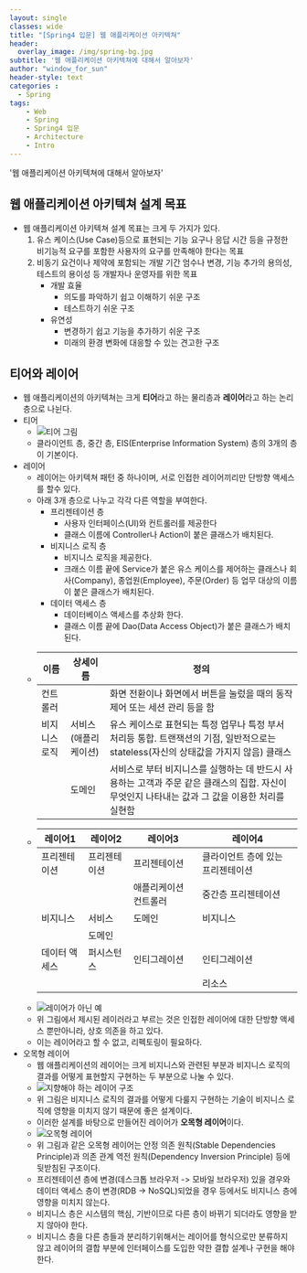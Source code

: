 ```yaml
--- 
layout: single
classes: wide
title: "[Spring4 입문] 웹 애플리케이션 아키텍쳐"
header:
  overlay_image: /img/spring-bg.jpg
subtitle: '웹 애플리케이션 아키텍쳐에 대해서 알아보자'
author: "window_for_sun"
header-style: text
categories :
  - Spring
tags:
    - Web
    - Spring
    - Spring4 입문
    - Architecture
    - Intro
---  
```


'웹 애플리케이션 아키텍쳐에 대해서 알아보자'

## 웹 애플리케이션 아키텍쳐 설계 목표
- 웹 애플리케이션 아키텍쳐 설계 목표는 크게 두 가지가 있다.
	1. 유스 케이스(Use Case)등으로 표현되는 기능 요구나 응답 시간 등을 규정한 비기능적 요구를 포함한 사용자의 요구를 만족해야 한다는 목표
	1. 비동기 요건이나 제약에 포함되는 개발 기간 엄수나 변경, 기능 추가의 용의성, 테스트의 용이성 등 개발자나 운영자를 위한 목표
		- 개발 효율
			- 의도를 파악하기 쉽고 이해하기 쉬운 구조
			- 테스트하기 쉬운 구조
		- 유연성
			- 변경하기 쉽고 기능을 추가하기 쉬운 구조
			- 미래의 환경 변화에 대응할 수 있는 견고한 구조

## 티어와 레이어
- 웹 애플리케이션의 아키텍쳐는 크게 **티어**라고 하는 물리층과 **레이어**라고 하는 논리층으로 나뉜다.
- 티어
	- ![티어 그림]({{site.baseurl}}/img/spring/spring-spring4intro-1-webarchitecture-tier-1.png)
	- 클라이언트 층, 중간 층, EIS(Enterprise Information System) 층의 3개의 층이 기본이다.
- 레이어
	- 레이어는 아키텍쳐 패턴 중 하나이며, 서로 인접한 레이어끼리만 단방향 액세스를 할수 있다.
	- 아래 3개 층으로 나누고 각각 다른 역할을 부여한다.
		- 프리젠테이션 층 
			- 사용자 인터페이스(UI)와 컨트롤러를 제공한다
			- 클래스 이름에 Controller나 Action이 붙은 클래스가 배치된다.
		- 비지니스 로직 층
			- 비지니스 로직을 제공한다. 
			- 크래스 이름 끝에 Service가 붙은 유스 케이스를 제어하는 클래스나 회사(Company), 종업원(Employee), 주문(Order) 등 업무 대상의 이름이 붙은 클래스가 배치된다.
		- 데이터 액세스 층
			- 데이터베이스 액세스를 추상화 한다.
			- 클래스 이름 끝에 Dao(Data Access Object)가 붙은 클래스가 배치된다.
	-   | 이름 | 상세이름 | 정의 |
		|---|---|---|
		| 컨트롤러 | | 화면 전환이나 화면에서 버튼을 눌렀을 때의 동작 제어 또는 세션 관리 등을 함 |
		| 비지니스 로직 | 서비스(애플리케이션) | 유스 케이스로 표현되는 특정 업무나 특정 부서 처리등 통합. 트랜잭션의 기점, 일반적으로는 stateless(자신의 상태값을 가지지 않음) 클래스 |
		| | 도메인 | 서비스로 부터 비지니스를 실행하는 데 반드시 사용하는 고객과 주문 같은 클래스의 집합. 자신이 무엇인지 나타내는 값과 그 값을 이용한 처리를 실현함 |
	-   | 레이어1 | 레이어2 | 레이어3 | 레이어4 |
		|---|---|---|---|
		| 프리젠테이션 | 프리젠테이션 | 프리젠테이션 | 클라이언트 층에 있는 프리젠테이션 |
		| | | 애플리케이션 컨트롤러 | 중간층 프리젠테이션 |
		| 비지니스 | 서비스 | 도메인 | 비지니스 |
		| | 도메인 | | |
		| 데이터 액세스 | 퍼시스턴스 | 인티그레이션 | 인티그레이션 |
		| | | | 리소스 |
	- ![레이어가 아닌 예]({{site.baseurl}}/img/spring/spring-spring4intro-1-webarchitecture-layer-1.png)
	- 위 그림에서 제시된 레이러라고 부르는 것은 인접한 레이어에 대한 단방향 액세스 뿐만아니라, 상호 의존을 하고 있다.
	- 이는 레이어라고 할 수 없고, 리펙토링이 필요하다.
- 오목형 레이어
	- 웹 애플리케이션의 레이어는 크게 비지니스와 관련된 부분과 비지니스 로직의 결과를 어떻게 표현할지 구현하는 두 부분으로 나눌 수 있다.
	- ![지향해야 하는 레이어 구조]({{site.baseurl}}/img/spring/spring-spring4intro-1-webarchitecture-layer-2.png)
	- 위 그림은 비지니스 로직의 결과를 어떻게 다룰지 구현하는 기술이 비지니스 로직에 영향을 미치지 않기 때문에 좋은 설계이다.
	- 이러한 설계를 바탕으로 만들어진 레이어가 **오목형 레이어**이다.
	- ![오목형 레이어]({{site.baseurl}}/img/spring/spring-spring4intro-1-webarchitecture-layer-3.png)
	- 위 그림과 같은 오목형 레이어는 안정 의존 원칙(Stable Dependencies Principle)과 의존 관계 역전 원칙(Dependency Inversion Principle) 등에 뒷받침된 구조이다.
	- 프리젠테이션 층에 변경(데스크톱 브라우저 -> 모바일 브라우저) 있을 경우와 데이터 액세스 층이 변경(RDB -> NoSQL)되었을 경우 등에서도 비지니스 층에 영향을 미치지 않는다.
	- 비지니스 층은 시스템의 핵심, 기반이므로 다른 층이 바뀌기 되더라도 영향을 받지 않아야 한다.
	- 비지니스 층을 다른 층들과 분리하기위해서는 레이어를 형식으로만 분류하지 않고 레이어의 결합 부분에 인터페이스를 도입한 약한 결합 설계나 구현을 해야 한다.